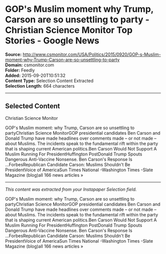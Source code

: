 # GOP's Muslim moment why Trump, Carson are so unsettling to party - Christian Science Monitor Top Stories - Google News

**Source:** http://www.csmonitor.com/USA/Politics/2015/0920/GOP-s-Muslim-moment-why-Trump-Carson-are-so-unsettling-to-party  
**Domain:** csmonitor.com  
**Folder:** Feedly  
**Added:** 2015-09-20T10:51:32  
**Content Type:** Selection Content Extracted  
**Selection Length:** 664 characters  


---

## Selected Content

Christian Science Monitor

GOP's Muslim moment: why Trump, Carson are so unsettling to partyChristian Science MonitorGOP presidential candidates Ben Carson and Donald Trump have made headlines over comments made – or not made – about Muslims. The incidents speak to the fundamental rift within the party that is shaping current American politics.Ben Carson Would Not Support A Muslim Running For PresidentHuffington PostDonald Trump Spouts Dangerous Anti-Vaccine Nonsense. Ben Carson's Response Is ...ForbesRepublican Candidate Carson: Muslims Shouldn't Be PresidentVoice of AmericaSun Times National -Washington Times -Slate Magazine (blog)all 166 news articles »

---

*This content was extracted from your Instapaper Selection field.*

GOP's Muslim moment: why Trump, Carson are so unsettling to partyChristian Science MonitorGOP presidential candidates Ben Carson and Donald Trump have made headlines over comments made – or not made – about Muslims. The incidents speak to the fundamental rift within the party that is shaping current American politics.Ben Carson Would Not Support A Muslim Running For PresidentHuffington PostDonald Trump Spouts Dangerous Anti-Vaccine Nonsense. Ben Carson's Response Is ...ForbesRepublican Candidate Carson: Muslims Shouldn't Be PresidentVoice of AmericaSun Times National -Washington Times -Slate Magazine (blog)all 166 news articles »
